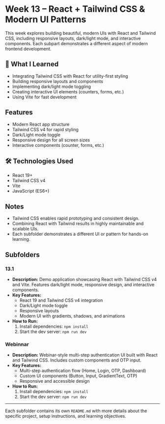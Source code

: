 # Week 13 – React + Tailwind CSS & Modern UI Patterns

This week explores building beautiful, modern UIs with React and Tailwind CSS, including responsive layouts, dark/light mode, and interactive components. Each subpart demonstrates a different aspect of modern frontend development.

## 🧠 What I Learned
- Integrating Tailwind CSS with React for utility-first styling
- Building responsive layouts and components
- Implementing dark/light mode toggling
- Creating interactive UI elements (counters, forms, etc.)
- Using Vite for fast development

## Features
- Modern React app structure
- Tailwind CSS v4 for rapid styling
- Dark/Light mode toggle
- Responsive design for all screen sizes
- Interactive components (counter, forms, etc.)

## 🛠️ Technologies Used
- React 19+
- Tailwind CSS v4
- Vite
- JavaScript (ES6+)

## Notes
- Tailwind CSS enables rapid prototyping and consistent design.
- Combining React with Tailwind results in highly maintainable and scalable UIs.
- Each subfolder demonstrates a different UI or pattern for hands-on learning.

## Subfolders

### 13.1
- **Description:** Demo application showcasing React with Tailwind CSS v4 and Vite. Features dark/light mode, responsive design, and interactive components.
- **Key Features:**
  - React 19 and Tailwind CSS v4 integration
  - Dark/Light mode toggle
  - Responsive layouts
  - Modern UI with gradients, shadows, and animations
- **How to Run:**
  1. Install dependencies: `npm install`
  2. Start the dev server: `npm run dev`

### Webinnar
- **Description:** Webinar-style multi-step authentication UI built with React and Tailwind CSS. Includes custom components and OTP input.
- **Key Features:**
  - Multi-step authentication flow (Home, Login, OTP, Dashboard)
  - Custom UI components (Button, Input, GradientText, OTP)
  - Responsive and accessible design
- **How to Run:**
  1. Install dependencies: `npm install`
  2. Start the dev server: `npm run dev`

---

Each subfolder contains its own `README.md` with more details about the specific project, setup instructions, and learning objectives.
